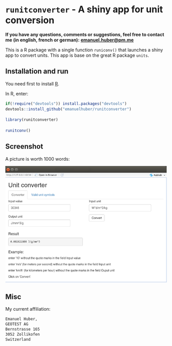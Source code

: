 # `runitconverter` - A shiny app for unit conversion

**If you have any questions, comments or suggestions, feel free to contact me (in english, french or german):**
**emanuel.huber@pm.me**


This is a R package with a single function `runiconv()` that launches
a shiny app to convert units. This app is base on the great R package
`units`.

## Installation and run

You need first to install [R](https://cran.r-project.org/). 

In R, enter:

```r
if(!require("devtools")) install.packages("devtools")
devtools::install_github("emanuelhuber/runitconverter")

library(runitconverter)

runitconv()

```


## Screenshot

A picture is worth 1000 words:

![Screenshot of shiny app "runitconverter"](screenshot.png)


## Misc

My current affiliation:

```
Emanuel Huber,
GEOTEST AG
Bernstrasse 165
3052 Zollikofen 
Switzerland
```
